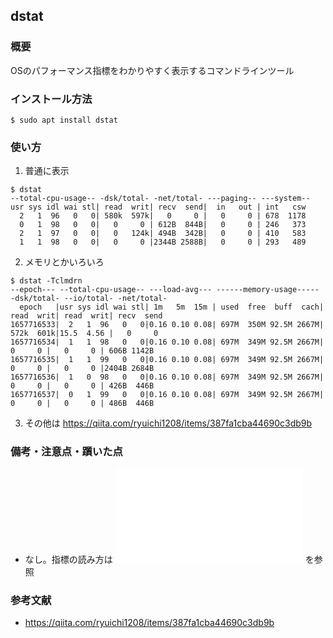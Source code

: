 ## dstat
### 概要
OSのパフォーマンス指標をわかりやすく表示するコマンドラインツール

### インストール方法
```
$ sudo apt install dstat
```

### 使い方
1. 普通に表示
```
$ dstat
--total-cpu-usage-- -dsk/total- -net/total- ---paging-- ---system--
usr sys idl wai stl| read  writ| recv  send|  in   out | int   csw
  2   1  96   0   0| 580k  597k|   0     0 |   0     0 | 678  1178
  0   1  98   0   0|   0     0 | 612B  844B|   0     0 | 246   373
  2   1  97   0   0|   0   124k| 494B  342B|   0     0 | 410   583
  1   1  98   0   0|   0     0 |2344B 2588B|   0     0 | 293   489
```

2. メモリとかいろいろ
```
$ dstat -Tclmdrn
--epoch--- --total-cpu-usage-- ---load-avg--- ------memory-usage----- -dsk/total- --io/total- -net/total-
  epoch   |usr sys idl wai stl| 1m   5m  15m | used  free  buff  cach| read  writ| read  writ| recv  send
1657716533|  2   1  96   0   0|0.16 0.10 0.08| 697M  350M 92.5M 2667M| 572k  601k|15.5  4.56 |   0     0
1657716534|  1   1  98   0   0|0.16 0.10 0.08| 697M  349M 92.5M 2667M|   0     0 |   0     0 | 606B 1142B
1657716535|  1   1  99   0   0|0.16 0.10 0.08| 697M  349M 92.5M 2667M|   0     0 |   0     0 |2404B 2684B
1657716536|  1   0  98   0   0|0.16 0.10 0.08| 697M  349M 92.5M 2667M|   0     0 |   0     0 | 426B  446B
1657716537|  0   1  99   0   0|0.16 0.10 0.08| 697M  349M 92.5M 2667M|   0     0 |   0     0 | 486B  446B
```

3. その他は https://qiita.com/ryuichi1208/items/387fa1cba44690c3db9b

### 備考・注意点・躓いた点
- なし。指標の読み方は ![netdata.md](./netdata.md) を参照

### 参考文献
- https://qiita.com/ryuichi1208/items/387fa1cba44690c3db9b
